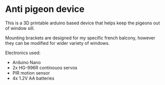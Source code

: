 # Anti pigeon device
 
This is a 3D printable arduino based device that helps keep the pigeons out of window sill.

Mounting brackets are designed for my specific french balcony, however they can be modified for wider variety of windows.

Electronics used:
- Arduino Nano
- 2x HG-996R continouos servos
- PIR motion sensor
- 4x 1.2V AA batteries
